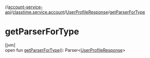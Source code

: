 //[account-service-api](../../../index.md)/[classtime.service.account](../index.md)/[UserProfileResponse](index.md)/[getParserForType](get-parser-for-type.md)

# getParserForType

[jvm]\
open fun [getParserForType](get-parser-for-type.md)(): Parser&lt;[UserProfileResponse](index.md)&gt;
